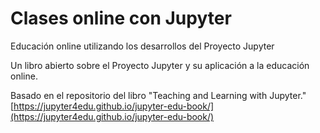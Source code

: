 # Clases online con Jupyter
Educación online utilizando los desarrollos del Proyecto Jupyter

Un libro abierto sobre el Proyecto Jupyter y su aplicación a la educación online.

Basado en el repositorio del libro "Teaching and Learning with Jupyter." [https://jupyter4edu.github.io/jupyter-edu-book/](https://jupyter4edu.github.io/jupyter-edu-book/)